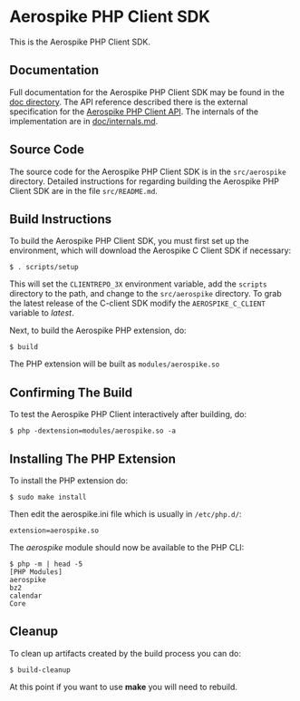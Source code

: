 # Aerospike PHP Client SDK

This is the Aerospike PHP Client SDK.

## Documentation

Full documentation for the Aerospike PHP Client SDK may be found in the
[doc directory](doc/README.md).  The API reference described there is the external
specification for the [Aerospike PHP Client API](doc/aerospike.md).  The internals of the
implementation are in [doc/internals.md](doc/internals.md).

## Source Code

The source code for the Aerospike PHP Client SDK is in the
`src/aerospike` directory.  Detailed instructions for regarding building
the Aerospike PHP Client SDK are in the file `src/README.md`.

## Build Instructions

To build the Aerospike PHP Client SDK, you must first set up the
environment, which will download the Aerospike C Client SDK if
necessary:

	$ . scripts/setup

This will set the `CLIENTREPO_3X` environment variable, add the `scripts` 
directory to the path, and change to the `src/aerospike` directory.
To grab the latest release of the C-client SDK modify the `AEROSPIKE_C_CLIENT`
variable to *latest*.

Next, to build the Aerospike PHP extension, do:

	$ build

The PHP extension will be built as `modules/aerospike.so`

## Confirming The Build

To test the Aerospike PHP Client interactively after building, do:

	$ php -dextension=modules/aerospike.so -a

## Installing The PHP Extension

To install the PHP extension do:

	$ sudo make install

Then edit the aerospike.ini file which is usually in `/etc/php.d/`:

	extension=aerospike.so

The *aerospike* module should now be available to the PHP CLI:

	$ php -m | head -5
	[PHP Modules]
	aerospike
	bz2
	calendar
	Core

## Cleanup

To clean up artifacts created by the build process you can do:

	$ build-cleanup

At this point if you want to use **make** you will need to rebuild.

